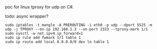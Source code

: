 poc for linux tproxy for udp on C#.

todo: async wrapper?

```
sudo iptables -t mangle -A PREROUTING -i eth0 -p udp --dport 5525 -m udp -j TPROXY --on-ip 192.168.1.3 --on-port 2323 --tproxy-mark 1/1
sudo sysctl -w net.ipv4.ip_forward=1
sudo ip rule add fwmark 1/1 table 1
sudo ip route add local 0.0.0.0/0 dev lo table 1
```
